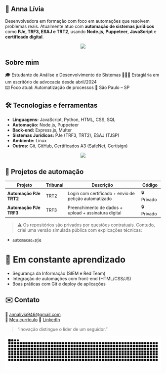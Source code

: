 ## 🩷 Anna Lívia
Desenvolvedora em formação com foco em automações que resolvem problemas reais. Atualmente atuo com **automação de sistemas jurídicos** como **PJe, TRF3, ESAJ e TRT2**, usando **Node.js**, **Puppeteer**, **JavaScript** e **certificado digital**.

<p align="center">
  <a href="https://skillicons.dev">
    <img src="https://skillicons.dev/icons?i=nodejs,js,html,css,mysql,linux" />
  </a>
</p>

## Sobre mim

🎓 Estudante de Análise e Desenvolvimento de Sistemas 
👩🏻‍💻 Estagiária em um escritório de advocacia desde abril/2024  
⌨️ Foco atual: Automatização de processos 
📍 São Paulo – SP

## 🛠️ Tecnologias e ferramentas

- **Linguagens:** JavaScript, Python, HTML, CSS, SQL
- **Automação:** Node.js, Puppeteer
- **Back-end:** Express.js, Multer
- **Sistemas Jurídicos:** PJe (TRF3, TRT2), ESAJ (TJSP)
- **Ambiente:** Linux
- **Outros:** Git, GitHub, Certificados A3 (SafeNet, Certisign)

<p align="center">
  <img src="https://github-readme-stats.vercel.app/api/top-langs/?username=AnnaLivia19&layout=compact&theme=dracula" />
</p>




## 📁 Projetos de automação

| Projeto                    | Tribunal | Descrição                                          | Código |
|---------------------------|----------|----------------------------------------------------|--------|
| **Automação PJe TRT2**    | TRT2     | Login com certificado + envio de petição automatizado | 🔒 Privado |
| **Automação PJe TRF3**    | TRF3     | Preenchimento de dados + upload + assinatura digital | 🔒 Privado |

> ⚠️ Os repositórios são privados por questões contratuais. Contudo, criei uma versão simulada pública com explicações técnicas:

- [`automacao-pje`](https://github.com/Annalivia19/automacao-Pje-trt-trf)


# 📖 Em constante aprendizado

- Segurança da Informação (SIEM e Red Team)
- Integração de automações com front-end (HTML/CSS/JS)
- Boas práticas com Git e deploy de aplicações

## ✉️ Contato

📧 annalivia946@gmail.com  
📄 [Meu currículo](https://drive.google.com/file/d/1Dk_JXKCvq5oh0Q3w-DwT7HjS_75VaHXY/view?usp=drivesdk) 
🔗 [LinkedIn](http://linkedin.com/in/annalivia)

> “Inovação distingue o líder de um seguidor.”

<picture align="center">
  <source media="(prefers-color-scheme: dark)" srcset="https://raw.githubusercontent.com/AnnaLivia19/AnnaLivia19/output/github-contribution-grid-snake-dark.svg">
  <source media="(prefers-color-scheme: light)" srcset="https://raw.githubusercontent.com/AnnaLivia19/AnnaLivia19/output/github-contribution-grid-snake-dark.svg">
  <img align="center" alt="github contribution grid snake animation" src="https://raw.githubusercontent.com/AnnaLivia19/AnnaLivia19/output/github-contribution-grid-snake.svg">
</picture>
